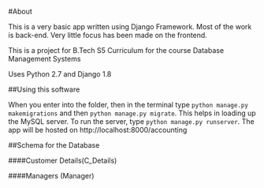 #About

This is a very basic app written using Django Framework. Most of the work is back-end.
Very little focus has been made on the frontend.

This is a project for B.Tech S5 Curriculum for the course Database Management Systems

Uses Python 2.7 and Django 1.8

##Using this software

When you enter into the folder, then in the terminal type `python manage.py makemigrations`
and then `python manage.py migrate`. This helps in loading up the MySQL server. To run the server,
type `python manage.py runserver`. The app will be hosted on http://localhost:8000/accounting

##Schema for the Database

####Customer Details(C_Details)

####Managers (Manager)
